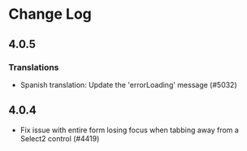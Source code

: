 # Change Log

## 4.0.5

### Translations
- Spanish translation: Update the 'errorLoading' message (#5032)


## 4.0.4
- Fix issue with entire form losing focus when tabbing away from a Select2 control (#4419)

